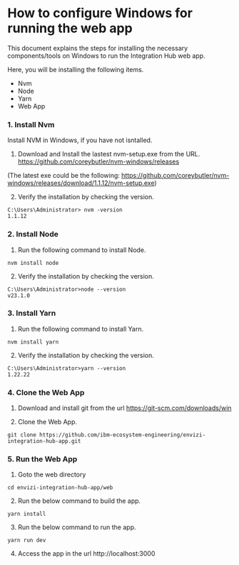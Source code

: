 # How to configure Windows for running the web app

This document explains the steps for installing the necessary components/tools on Windows to run the Integration Hub web app.

Here, you will be installing the following items.
- Nvm
- Node
- Yarn
- Web App

### 1. Install Nvm

Install NVM in Windows, if you have not isntalled.

1. Download and Install the lastest nvm-setup.exe from the URL. https://github.com/coreybutler/nvm-windows/releases

(The latest exe could be the following: 
https://github.com/coreybutler/nvm-windows/releases/download/1.1.12/nvm-setup.exe)


2. Verify the installation by checking the version.

```
C:\Users\Administrator> nvm -version
1.1.12
```

### 2. Install Node

1. Run the following command to install Node.

```
nvm install node
```

2. Verify the installation by checking the version.

```
C:\Users\Administrator>node --version
v23.1.0
```

### 3. Install Yarn

1. Run the following command to install Yarn.

```
nvm install yarn
```

2. Verify the installation by checking the version.

```
C:\Users\Administrator>yarn --version
1.22.22
```

### 4. Clone the Web App

1. Download and install git from the url https://git-scm.com/downloads/win

2. Clone the Web App.

```
git clone https://github.com/ibm-ecosystem-engineering/envizi-integration-hub-app.git
```

### 5. Run the Web App

1. Goto the web directory

```
cd envizi-integration-hub-app/web
```

2. Run the below command to build the app.

```
yarn install
```

3. Run the below command to run the app.

```
yarn run dev
```

4. Access the app in the url http://localhost:3000